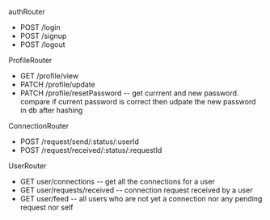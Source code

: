 authRouter
- POST /login
- POST /signup
- POST /logout

ProfileRouter
- GET /profile/view
- PATCH /profile/update
- PATCH /profile/resetPassword -- get currrent and new password. compare if current password is correct then udpate the new password in db after hashing

ConnectionRouter
- POST /request/send/:status/:userId
- POST /request/received/:status/:requestId

UserRouter
- GET user/connections -- get all the connections for a user
- GET user/requests/received -- connection request received by a user
- GET user/feed -- all users who are not yet a connection nor any pending request nor self 
